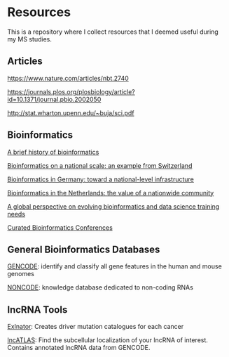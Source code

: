 # Resources

This is a repository where I collect resources that I deemed useful during my MS studies.

## Articles

https://www.nature.com/articles/nbt.2740

https://journals.plos.org/plosbiology/article?id=10.1371/journal.pbio.2002050

http://stat.wharton.upenn.edu/~buja/sci.pdf



## Bioinformatics

[A brief history of bioinformatics](https://academic.oup.com/bib/article/20/6/1981/5066445)

[Bioinformatics on a national scale: an example from Switzerland](https://academic.oup.com/bib/article/20/2/361/3922240)

[Bioinformatics in Germany: toward a national-level infrastructure](https://academic.oup.com/bib/article/20/2/370/3738742)

[Bioinformatics in the Netherlands: the value of a nationwide community](https://academic.oup.com/bib/article/20/2/375/4159449)

[A global perspective on evolving bioinformatics and data science training needs](https://academic.oup.com/bib/article/20/2/398/4096809)

[Curated Bioinformatics Conferences](https://docs.google.com/spreadsheets/d/1_dAyUts51jgici9dy-l0IVPypUCRvmLsVXSrmVEXjoI/edit#gid=0)


[]()

## General Bioinformatics Databases

[GENCODE](https://www.gencodegenes.org/#): identify and classify all gene features in the human and mouse genomes 

[NONCODE](http://www.noncode.org/): knowledge database dedicated to non-coding RNAs


## lncRNA Tools

[ExInator](https://github.com/alanzos/ExInAtor): Creates driver mutation catalogues for each cancer

[lncATLAS](https://lncatlas.crg.eu/): Find the subcellular localization of your lncRNA of interest. Contains annotated lncRNA data from GENCODE.


[]()
[]()
[]()
